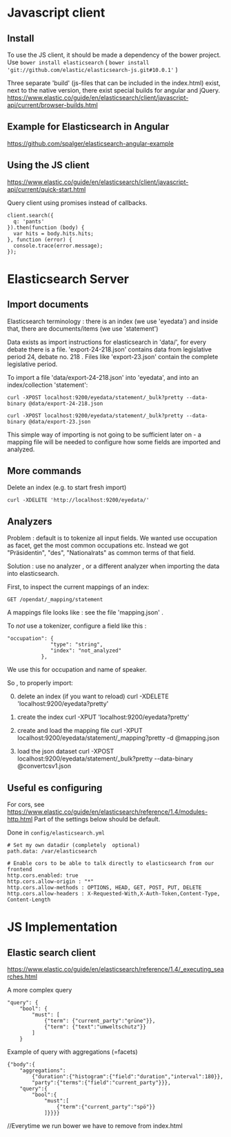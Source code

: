 
# Javascript client

## Install

To use the JS client, it should be made a dependency of the bower project.
Use `bower install elasticsearch` ( `bower install 'git://github.com/elastic/elasticsearch-js.git#10.0.1'` )

Three separate 'build' (js-files that can be included in the index.html)
exist, next to the native version, there exist special builds for angular and
jQuery.
https://www.elastic.co/guide/en/elasticsearch/client/javascript-api/current/browser-builds.html

## Example for Elasticsearch in Angular

https://github.com/spalger/elasticsearch-angular-example


## Using the JS client

https://www.elastic.co/guide/en/elasticsearch/client/javascript-api/current/quick-start.html


Query client using promises instead of callbacks.

    client.search({
      q: 'pants'
    }).then(function (body) {
      var hits = body.hits.hits;
    }, function (error) {
      console.trace(error.message);
    });


# Elasticsearch Server

## Import documents

Elasticsearch terminology : there is an index (we use 'eyedata') and inside
that, there are documents/items (we use 'statement')

Data exists as import instructions for elasticsearch in 'data/', for every
debate there is a file. 'export-24-218.json' contains data from legislative
period 24, debate no. 218 . Files like 'export-23.json' contain the complete
legislative period.

To import a file 'data/export-24-218.json' into 'eyedata', and into an
index/collection 'statement':

    curl -XPOST localhost:9200/eyedata/statement/_bulk?pretty --data-binary @data/export-24-218.json

    curl -XPOST localhost:9200/eyedata/statement/_bulk?pretty --data-binary @data/export-23.json

This simple way of importing is not going to be sufficient later on - a mapping file will
be needed to configure how some fields are imported and analyzed.

## More commands

Delete an index (e.g. to start fresh import)

    curl -XDELETE 'http://localhost:9200/eyedata/'


## Analyzers

Problem : default is to tokenize all input fields.
We wanted use occupation as facet, get the most common occupations etc.
Instead we got "Präsidentin", "des", "Nationalrats" as common terms of that
field.

Solution : use no analyzer , or a different analyzer when importing the
data into elasticsearch.

First, to inspect the current mappings of an index:

    GET /opendat/_mapping/statement

A mappings file looks like : see the file 'mapping.json' .

To *not* use a tokenizer, configure a field like this :

    "occupation": {
                  "type": "string",
                  "index": "not_analyzed"
               },

We use this for occupation and name of speaker.

So , to properly import:

0) delete an index (if you want to reload)
curl -XDELETE 'localhost:9200/eyedata?pretty'

1) create the index
curl -XPUT 'localhost:9200/eyedata?pretty'

2) create and load the mapping file
curl -XPUT localhost:9200/eyedata/statement/_mapping?pretty -d @mapping.json

3) load the json dataset
curl -XPOST localhost:9200/eyedata/statement/_bulk?pretty --data-binary @convertcsv1.json



## Useful es configuring

For cors, see https://www.elastic.co/guide/en/elasticsearch/reference/1.4/modules-http.html
Part of the settings below should be default.


Done in `config/elasticsearch.yml`

    # Set my own datadir (completely  optional)
    path.data: /var/elasticsearch

    # Enable cors to be able to talk directly to elasticsearch from our frontend
    http.cors.enabled: true
    http.cors.allow-origin : "*"
    http.cors.allow-methods : OPTIONS, HEAD, GET, POST, PUT, DELETE
    http.cors.allow-headers : X-Requested-With,X-Auth-Token,Content-Type, Content-Length


# JS Implementation

## Elastic search client

https://www.elastic.co/guide/en/elasticsearch/reference/1.4/_executing_searches.html

A more complex query

    "query": {
        "bool": {
            "must": [
                {"term": {"current_party":"grüne"}},
                {"term": {"text":"umweltschutz"}}
            ]
        }


Example of query with aggregations (=facets)

    {"body":{
        "aggregations":
            {"duration":{"histogram":{"field":"duration","interval":180}},
            "party":{"terms":{"field":"current_party"}}},
        "query":{
            "bool":{
                "must":[
                    {"term":{"current_party":"spö"}}
                ]}}}}


//Everytime we run bower we have to remove from index.html
<!--<script src="/bower_components/heatmap.js-amd/plugins/gmaps-heatmap.js"></script>
<script src="/bower_components/heatmap.js-amd/plugins/leaflet-heatmap.js"></script>
<script src="/bower_components/heatmap.js-amd/plugins/svg-area-heatmap.js"></script>-->